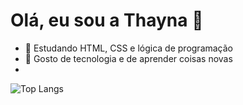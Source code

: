 # Olá, eu sou a Thayna 👋

- 🌱 Estudando HTML, CSS e lógica de programação  
- 🚀 Gosto de tecnologia e de aprender coisas novas
- 
![Top Langs](https://github-readme-stats.vercel.app/api/top-langs/?username=taykas&layout=compact&bg_color=00000000&title_color=D8BFD8)


